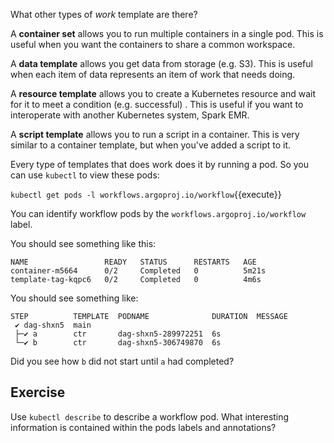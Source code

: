 What other types of *work* template are there?

A **container set** allows you to run multiple containers in a single pod. This is useful when you want the containers
to share a common workspace.

A **data template** allows you get data from storage (e.g. S3). This is useful when each item of data represents an item
of work that needs doing.

A **resource template** allows you to create a Kubernetes resource and wait for it to meet a condition (e.g. successful)
. This is useful if you want to interoperate with another Kubernetes system, Spark EMR.

A **script template** allows you to run a script in a container. This is very similar to a container template, but when
you've added a script to it.

Every type of templates that does work does it by running a pod. So you can use `kubectl` to view these pods:

`kubectl get pods -l workflows.argoproj.io/workflow`{{execute}}

You can identify workflow pods by the `workflows.argoproj.io/workflow` label.

You should see something like this:

```
NAME                 READY   STATUS      RESTARTS   AGE
container-m5664      0/2     Completed   0          5m21s
template-tag-kqpc6   0/2     Completed   0          4m6s
```

You should see something like:

```
STEP          TEMPLATE  PODNAME              DURATION  MESSAGE
 ✔ dag-shxn5  main                                       
 ├─✔ a        ctr       dag-shxn5-289972251  6s          
 └─✔ b        ctr       dag-shxn5-306749870  6s          
```

Did you see how `b` did not start until `a` had completed?

## Exercise

Use `kubectl describe` to describe a workflow pod. What interesting information is contained within the pods labels
and annotations?